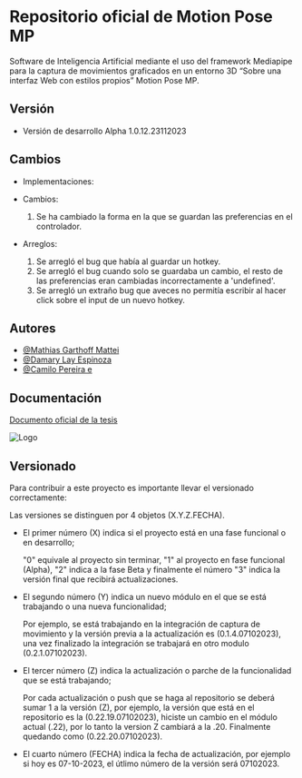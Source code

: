 
# Repositorio oficial de Motion Pose MP

Software de Inteligencia Artificial mediante el uso del framework Mediapipe para la captura de movimientos graficados en un entorno 3D “Sobre una interfaz Web con estilos propios”
Motion Pose MP.

## Versión
- Versión de desarrollo Alpha 1.0.12.23112023

## Cambios
- Implementaciones:
  

- Cambios: 
  1. Se ha cambiado la forma en la que se guardan las preferencias en el controlador.

- Arreglos:
  1. Se arregló el bug que había al guardar un hotkey.
  2. Se arregló el bug cuando solo se guardaba un cambio, el resto de las preferencias eran cambiadas incorrectamente a 'undefined'.
  3. Se arregló un extraño bug que aveces no permitía escribir al hacer click sobre el input de un nuevo hotkey.

## Autores

- [@Mathias Garthoff Mattei](https://github.com/fukashigi1)
- [@Damary Lay Espinoza](https://github.com/Damariri)
- [@Camilo Pereira e](https://git0.6.12.28102023hub.com/Droflax)


## Documentación

[Documento oficial de la tesis](https://linktodocumentation)


![Logo](https://i.ibb.co/WVjWcky/motion-pose-icon.png)


## Versionado

Para contribuir a este proyecto es importante llevar el versionado correctamente:

Las versiones se distinguen por 4 objetos (X.Y.Z.FECHA).

- El primer número (X) indica si el proyecto está en una fase funcional o en desarrollo;
  
  "0" equivale al proyecto sin terminar, "1" al proyecto en fase funcional (Alpha), "2" indica a la fase Beta y finalmente el número "3" indica la versión final que recibirá actualizaciones.

- El segundo número (Y) indica un nuevo módulo en el que se está trabajando o una nueva funcionalidad;

  Por ejemplo, se está trabajando en la integración de captura de movimiento y la versión previa a la actualización es (0.1.4.07102023), una vez finalizado la integración se trabajará en otro modulo (0.2.1.07102023).

- El tercer número (Z) indica la actualización o parche de la funcionalidad que se está trabajando;

  Por cada actualización o push que se haga al repositorio se deberá sumar 1 a la versión (Z), por ejemplo, la versión que está en el repositorio es la (0.22.19.07102023), hiciste un cambio en el módulo actual (.22), por lo tanto la version Z cambiará a la .20. Finalmente quedando como (0.22.20.07102023).
 
- El cuarto número (FECHA) indica la fecha de actualización, por ejemplo si hoy es 07-10-2023, el útlimo número de la versión será 07102023.
